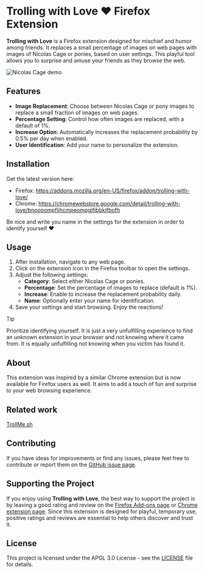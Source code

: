 # Trolling with Love ❤️ Firefox Extension

**Trolling with Love** is a Firefox extension designed for mischief and humor among friends. It replaces a small percentage of images on web pages with images of Nicolas Cage or ponies, based on user settings. This playful tool allows you to surprise and amuse your friends as they browse the web.

![Nicolas Cage demo](docs/images/demo1.png?raw=true "Nicolas Cage demo")

## Features

- **Image Replacement**: Choose between Nicolas Cage or pony images to replace a small fraction of images on web pages.
- **Percentage Setting**: Control how often images are replaced, with a default of 1%.
- **Increase Option**: Automatically increases the replacement probability by 0.5% per day when enabled.
- **User Identification**: Add your name to personalize the extension.

## Installation

Get the latest version here: 

* Firefox: https://addons.mozilla.org/en-US/firefox/addon/trolling-with-love/
* Chrome: https://chromewebstore.google.com/detail/trolling-with-love/bnoooompfljhcmpeompgjfibbkjfbofh

Be nice and write you name in the settings for the extension in order to identify yourself ❤️

## Usage

1. After installation, navigate to any web page.
2. Click on the extension icon in the Firefox toolbar to open the settings.
3. Adjust the following settings:
   - **Category**: Select either Nicolas Cage or ponies.
   - **Percentage**: Set the percentage of images to replace (default is 1%).
   - **Increase**: Enable to increase the replacement probability daily.
   - **Name**: Optionally enter your name for identification.
4. Save your settings and start browsing. Enjoy the reactions!

> [!TIP]
> Prioritize identifying yourself. It is just a very unfulfilling experience to find an unknown extension in your browser and not knowing where it came from. It is equally unfulfilling not knowing when you victim has found it.

## About

This extension was inspired by a similar Chrome extension but is now available for Firefox users as well. It aims to add a touch of fun and surprise to your web browsing experience.

## Related work

[TrollMe.sh](https://github.com/bottiger/trollme.sh) 

## Contributing

If you have ideas for improvements or find any issues, please feel free to contribute or report them on the [GitHub issue page](https://github.com/bottiger/trolling-with-love/issues).

## Supporting the Project

If you enjoy using **Trolling with Love**, the best way to support the project is by leaving a good rating and review on the [Firefox Add-ons page](https://addons.mozilla.org/en-US/firefox/addon/trolling-with-love/) or [Chrome extension page](https://chromewebstore.google.com/detail/trolling-with-love/bnoooompfljhcmpeompgjfibbkjfbofh). Since this extension is designed for playful, temporary use, positive ratings and reviews are essential to help others discover and trust it.


## License

This project is licensed under the APGL 3.0 License - see the [LICENSE](LICENSE) file for details.